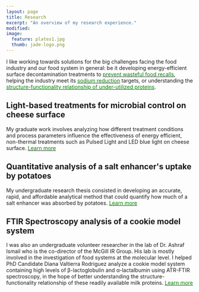 ```yaml
---
layout: page
title: Research
excerpt: "An overview of my research experience."
modified: 
image: 
  feature: plates1.jpg
  thumb: jade-logo.png
---
```


I like working towards solutions for the big challenges facing the food industry and our food system in general: be it developing energy-efficient surface decontamination treatments to <a href="http://jadeproulx.com/research/pulsedlight"><span style="color:green">prevent wasteful food recalls</span></a>, helping the industry meet its <a href="http://jadeproulx.com/research/saltenhancer"><span style="color:green">sodium reduction</span></a> targets, or understanding the <a href="http://jadeproulx.com/research/FTIR"><span style="color:green">structure-functionality relationship of under-utilized proteins</span></a>.  



## Light-based treatments for microbial control on cheese surface
My graduate work involves analyzing how different treatment conditions and process parameters influence the effectiveness of energy efficient, non-thermal treatments such as Pulsed Light and LED blue light on cheese surface. <a href="http://jadeproulx.com/research/pulsedlight"><span style="color:green">Learn more</span></a>

## Quantitative analysis of a salt enhancer's uptake by potatoes
My undergraduate research thesis consisted in developing an accurate, rapid, and affordable analytical method that could quantify how much of a salt enhancer was absorbed by potatoes. <a href="http://jadeproulx.com/research/saltenhancer"><span style="color:green">Learn more</span></a>

## FTIR Spectroscopy analysis of a cookie model system
I was also an undergraduate volunteer researcher in the lab of Dr. Ashraf Ismail who is the co-director of the McGill IR Group. His lab is mostly involved in the investigation of food systems at the molecular level. I helped PhD Candidate Diana Valtierra Rodriguez analyze a cookie model system containing high levels of &beta;-lactoglobulin and &alpha;-lactalbumin using ATR-FTIR spectroscopy, in the hope of better understanding the structure-functionality relationship of these readily available milk proteins.
<a href="http://jadeproulx.com/research/FTIR"><span style="color:green">Learn more</span></a>

